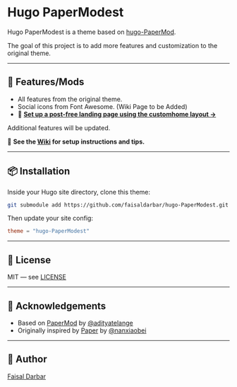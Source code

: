 # Hugo PaperModest

Hugo PaperModest is a theme based on [hugo-PaperMod](https://github.com/adityatelange/hugo-PaperMod).

The goal of this project is to add more features and customization to the original theme.

---

## 🚀 Features/Mods

- All features from the original theme.
- Social icons from Font Awesome. (Wiki Page to be Added)
- 📘 **[Set up a post-free landing page using the customhome layout →](https://github.com/faisaldarbar/hugo-PaperModest/wiki/Custom-Home-Layout)**

Additional features will be updated.

📘 **See the [Wiki](https://github.com/faisaldarbar/hugo-PaperModest/wiki) for setup instructions and tips.**


---

## 📦 Installation

Inside your Hugo site directory, clone this theme:

```bash
git submodule add https://github.com/faisaldarbar/hugo-PaperModest.git themes/hugo-PaperModest
```

Then update your site config:

```toml
theme = "hugo-PaperModest"
```

---

## 🧾 License

MIT — see [LICENSE](https://github.com/faisaldarbar/hugo-PaperModest/blob/master/LICENSE)

---

## 🙏 Acknowledgements

- Based on [PaperMod](https://github.com/adityatelange/hugo-PaperMod) by [@adityatelange](https://github.com/adityatelange)
- Originally inspired by [Paper](https://github.com/nanxiaobei/hugo-paper) by [@nanxiaobei](https://github.com/nanxiaobei)

---

## 👤 Author

[Faisal Darbar](https://faisaldarbar.com)